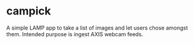 campick
=======

A simple LAMP app to take a list of images and let users chose amongst them. Intended purpose is ingest AXIS webcam feeds.
